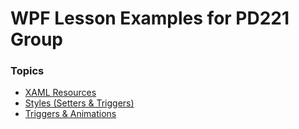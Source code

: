 # WPF Lesson Examples for PD221 Group

### Topics
- [XAML Resources](https://github.com/vladtymo/WPF-Resources)
- [Styles (Setters & Triggers)](https://github.com/vladtymo/WPF-Styles)
- [Triggers & Animations](https://github.com/vladtymo/WPF-Triggers-Animations)
